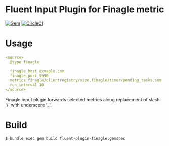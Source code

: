 # Fluent Input Plugin for Finagle metric
[![Gem](https://img.shields.io/gem/v/fluent-plugin-finagle.svg)](https://rubygems.org/gems/fluent-plugin-finagle) [![CircleCI](https://circleci.com/gh/Lewuathe/fluent-plugin-finagle.svg?style=svg)](https://circleci.com/gh/Lewuathe/fluent-plugin-finagle)



# Usage

```yaml
<source>
  @type finagle

  finagle_host exmaple.com
  finagle_port 9990
  metrics finagle/clientregistry/size,finagle/timer/pending_tasks.sum
  run_interval 10
</source>
```

Finagle input plugin forwards selected metrics along replacement of slash '/' with underscore '_'.

# Build

```
$ bundle exec gem build fluent-plugin-finagle.gemspec
```
